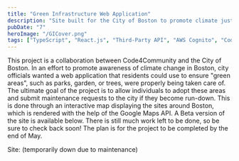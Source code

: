 ```yaml
---
title: "Green Infrastructure Web Application"
description: "Site built for the City of Boston to promote climate justice among residents"
pubDate: "7"
heroImage: "/GICover.png"
tags: ["TypeScript", "React.js", "Third-Party API", "AWS Cognito", "Code4Community"]
---
```


This project is a collaboration between Code4Community and the City of Boston. In an effort to promote awareness of climate change in Boston, city officials wanted a web application that residents could use to ensure "green areas", such as parks, garden, or trees, were properly being taken care of. The ultimate goal of the project is to allow individuals to adopt these areas and submit maintenance requests to the city if they become run-down. This is done through an interactive map displaying the sites around Boston, which is rendered with the help of the Google Maps API. A Beta version of the site is available below. There is still much work left to be done, so be sure to check back soon! The plan is for the project to be completed by the end of May.

Site: (temporarily down due to maintenance)

<!-- ### Major Features

#### Search for Sites

#### Adopt a Site

#### (Admin) Manage Sites -->